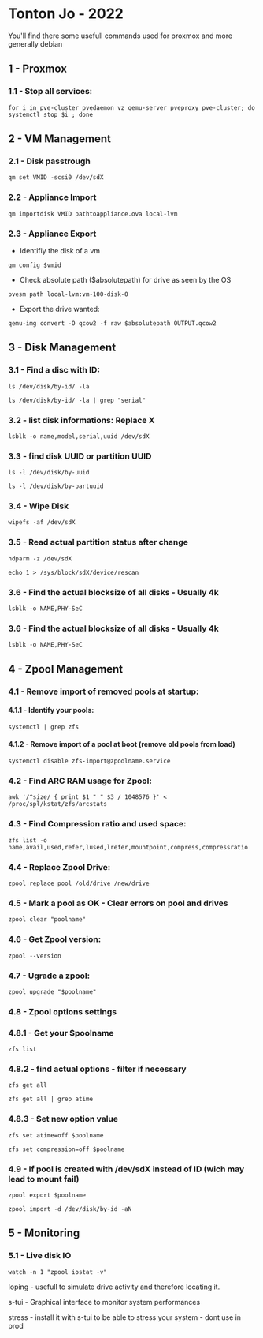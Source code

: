 # Tonton Jo - 2022

You'll find there some usefull commands used for proxmox and more generally debian

## 1 - Proxmox

### 1.1 - Stop all services:  
```shell
for i in pve-cluster pvedaemon vz qemu-server pveproxy pve-cluster; do systemctl stop $i ; done
```  
## 2 - VM Management

### 2.1 - Disk passtrough
```shell
qm set VMID -scsi0 /dev/sdX
```
###  2.2 - Appliance Import
```shell
qm importdisk VMID pathtoappliance.ova local-lvm
```

###  2.3 - Appliance Export
- Identifiy the disk of a vm
```shell
qm config $vmid
```  
- Check absolute path ($absolutepath) for drive as seen by the OS
```shell
pvesm path local-lvm:vm-100-disk-0
```  
- Export the drive wanted: 
```shell
qemu-img convert -O qcow2 -f raw $absolutepath OUTPUT.qcow2
```  

## 3 - Disk Management

### 3.1 - Find a disc with ID:
```shell
ls /dev/disk/by-id/ -la
```
```shell
ls /dev/disk/by-id/ -la | grep "serial"
```

### 3.2 - list disk informations: Replace X
```shell
lsblk -o name,model,serial,uuid /dev/sdX
```
###  3.3 - find disk UUID or partition UUID
```shell
ls -l /dev/disk/by-uuid
```
```shell
ls -l /dev/disk/by-partuuid
```

### 3.4 - Wipe Disk
```shell
wipefs -af /dev/sdX
```
###  3.5 - Read actual partition status after change
```shell
hdparm -z /dev/sdX
```
```shell
echo 1 > /sys/block/sdX/device/rescan
```  
###  3.6 - Find the actual blocksize of all disks - Usually 4k
```shell
lsblk -o NAME,PHY-SeC
```

###  3.6 - Find the actual blocksize of all disks - Usually 4k
```shell
lsblk -o NAME,PHY-SeC
```
##  4 - Zpool Management  

###  4.1 - Remove import of removed pools at startup:  
####  4.1.1 - Identify your pools:
```shell
systemctl | grep zfs
```
#### 4.1.2 - Remove import of a pool at boot (remove old pools from load)
```shell
systemctl disable zfs-import@zpoolname.service
```

### 4.2 - Find ARC RAM usage for Zpool:
```shell
awk '/^size/ { print $1 " " $3 / 1048576 }' < /proc/spl/kstat/zfs/arcstats
```

### 4.3 - Find Compression ratio and used space:
```shell
zfs list -o name,avail,used,refer,lused,lrefer,mountpoint,compress,compressratio
``` 

### 4.4 - Replace Zpool Drive:
```shell
zpool replace pool /old/drive /new/drive
```

### 4.5 - Mark a pool as OK - Clear errors on pool and drives
```shell
zpool clear "poolname"
```

### 4.6 - Get Zpool version:
```shell
zpool --version
```

### 4.7 - Ugrade a zpool:
```shell
zpool upgrade "$poolname"
```  
### 4.8 - Zpool options settings
### 4.8.1 - Get your $poolname
```shell
zfs list
```
### 4.8.2 - find actual options - filter if necessary
```shell
zfs get all 
```
```shell
zfs get all | grep atime
```
### 4.8.3 - Set new option value
```shell
zfs set atime=off $poolname
```
```shell
zfs set compression=off $poolname
```  
### 4.9 - If pool is created with /dev/sdX instead of ID (wich may lead to mount fail)
```shell
zpool export $poolname
```  
```shell
zpool import -d /dev/disk/by-id -aN
```  
## 5 - Monitoring

### 5.1 - Live disk IO
```shell
watch -n 1 "zpool iostat -v"
```


Ioping - usefull to simulate drive activity and therefore locating it.

s-tui - Graphical interface to monitor system performances

stress - install it with s-tui to be able to stress your system - dont use in prod
